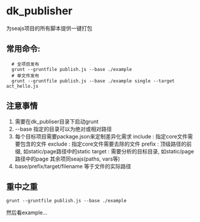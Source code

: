 # dk_publisher
  为seajs项目的所有脚本提供一键打包

## 常用命令:
``` shell
  # 全项目发布
  grunt --gruntfile publish.js --base ./example
  # 单文件发布
  grunt --gruntfile publish.js --base ./example single --target act_hello.js
```


## 注意事情
1. 需要在dk_publiser目录下启动grunt
2. --base 指定的目录可以为绝对或相对路径
3. 每个目标项目需要package.json来定制差异化需求
include : 指定core文件需要包含的文件
exclude : 指定core文件需要去除的文件
prefix  : 顶级路径的前缀, 如static/page路径中的static
target  : 需要分析的目标目录, 如static/page路径中的page
其余项同seajs(paths, vars等)
4. base/prefix/target/filename 等于文件的实际路径

## 重中之重
``` shell
grunt --gruntfile publish.js --base ./example
```
然后看example...

